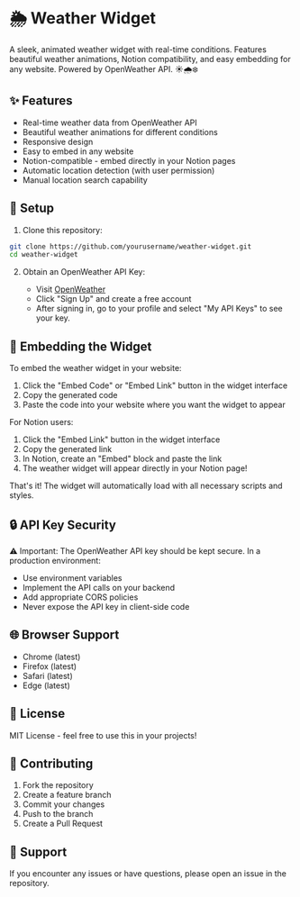 # 🌦️ Weather Widget

A sleek, animated weather widget with real-time conditions. Features beautiful weather animations, Notion compatibility, and easy embedding for any website. Powered by OpenWeather API. ☀️🌧️❄️

## ✨ Features

- Real-time weather data from OpenWeather API
- Beautiful weather animations for different conditions
- Responsive design
- Easy to embed in any website
- Notion-compatible - embed directly in your Notion pages
- Automatic location detection (with user permission)
- Manual location search capability

## 🚀 Setup

1. Clone this repository:

```bash
git clone https://github.com/yourusername/weather-widget.git
cd weather-widget
```

2. Obtain an OpenWeather API Key:

   - Visit [OpenWeather](https://openweathermap.org/)
   - Click "Sign Up" and create a free account
   - After signing in, go to your profile and select "My API Keys" to see your key.

## 🔌 Embedding the Widget

To embed the weather widget in your website:

1. Click the "Embed Code" or "Embed Link" button in the widget interface
2. Copy the generated code
3. Paste the code into your website where you want the widget to appear

For Notion users:

1. Click the "Embed Link" button in the widget interface
2. Copy the generated link
3. In Notion, create an "Embed" block and paste the link
4. The weather widget will appear directly in your Notion page!

That's it! The widget will automatically load with all necessary scripts and styles.

## 🔒 API Key Security

⚠️ Important: The OpenWeather API key should be kept secure. In a production environment:

- Use environment variables
- Implement the API calls on your backend
- Add appropriate CORS policies
- Never expose the API key in client-side code

## 🌐 Browser Support

- Chrome (latest)
- Firefox (latest)
- Safari (latest)
- Edge (latest)

## 📜 License

MIT License - feel free to use this in your projects!

## 🤝 Contributing

1. Fork the repository
2. Create a feature branch
3. Commit your changes
4. Push to the branch
5. Create a Pull Request

## 💬 Support

If you encounter any issues or have questions, please open an issue in the repository.
